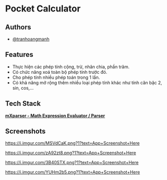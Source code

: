 
# Pocket Calculator



## Authors

- [@tranhoangmanh](https://github.com/tranhoangmanh)


## Features

- Thực hiện các phép tính cộng, trừ, nhân chia, phần trăm.
- Có chức năng xoá toàn bộ phép tính trước đó.
- Cho phép tính nhiều phép toán trong 1 lần.
- Có khả năng mở rộng thêm nhiều loại phép tính khác như tính căn bậc 2, sin, cos,...



## Tech Stack

[**mXparser - Math Expression Evaluator / Parser**](http://mathparser.org/)

## Screenshots

https://i.imgur.com/MSVdCaK.png?1?text=App+Screenshot+Here

https://i.imgur.com/zA92zt8.png?1?text=App+Screenshot+Here

https://i.imgur.com/3B40STX.png?1?text=App+Screenshot+Here

https://i.imgur.com/YUHm2b5.png?1?text=App+Screenshot+Here
